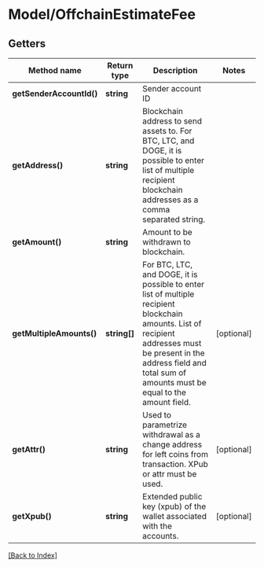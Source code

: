# Model/OffchainEstimateFee

## Getters

Method name | Return type | Description | Notes
------------ | ------------- | ------------- | -------------
**getSenderAccountId()** | **string** | Sender account ID |
**getAddress()** | **string** | Blockchain address to send assets to. For BTC, LTC, and DOGE, it is possible to enter list of multiple recipient blockchain addresses as a comma separated string. |
**getAmount()** | **string** | Amount to be withdrawn to blockchain. |
**getMultipleAmounts()** | **string[]** | For BTC, LTC, and DOGE, it is possible to enter list of multiple recipient blockchain amounts. List of recipient addresses must be present in the address field and total sum of amounts must be equal to the amount field. | [optional]
**getAttr()** | **string** | Used to parametrize withdrawal as a change address for left coins from transaction. XPub or attr must be used. | [optional]
**getXpub()** | **string** | Extended public key (xpub) of the wallet associated with the accounts. | [optional]

[[Back to Index]](../index.md)

